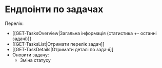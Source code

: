 # Ендпоінти по задачах

Перелік:
- [[GET-TasksOverview|Загальна інформація (статистика +- останні задачі)]]
- [[GET-TasksList|Отримати перелік задач]]
- [[GET-TaskDetails|Отримати деталі по задачі]]
- Оновити задачу:
	- Зміна статусу
